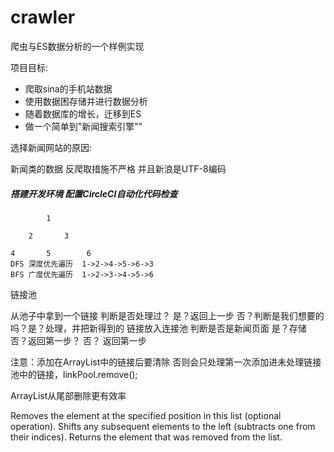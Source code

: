 # crawler
爬虫与ES数据分析的一个样例实现

项目目标:
  - 爬取sina的手机站数据
  - 使用数据困存储并进行数据分析
  - 随着数据库的增长，迁移到ES
  - 做一个简单到"新闻搜索引擎""
    
选择新闻网站的原因:

新闻类的数据 反爬取措施不严格 并且新浪是UTF-8编码

##### 搭建开发环境 配置CircleCI自动化代码检查


```
        1
        
    2       3    
    
4       5        6
DFS 深度优先遍历  1->2->4->5->6->3
BFS 广度优先遍历  1->2->3->4->5->6
```

链接池

从池子中拿到一个链接 判断是否处理过？ 是？返回上一步 否？判断是我们想要的吗？是？处理，并把新得到的
链接放入连接池 判断是否是新闻页面 是？存储 否？返回第一步？ 否？ 返回第一步

注意：添加在ArrayList中的链接后要清除 否则会只处理第一次添加进未处理链接池中的链接，linkPool.remove();

ArrayList从尾部删除更有效率

Removes the element at the specified position in this list (optional
operation).  Shifts any subsequent elements to the left (subtracts one
from their indices).  Returns the element that was removed from the
list.